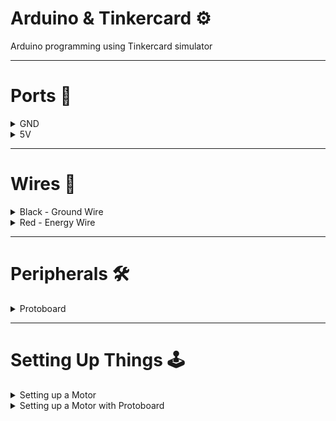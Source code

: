 # Arduino & Tinkercard ⚙
Arduino programming using Tinkercard simulator

-----

# Ports 📌
<details>
<summary>GND</summary>
<dl>
  <dt> * Ground Port</dt>
  <dd> </dd>
</dl>
</details>

<details>
<summary>5V</summary>
<dl>
  <dt>* Volt Port</dt>
  <dd> </dd>
</dl>
</details>

-----

# Wires 🔌
<details>
<summary>Black - Ground Wire</summary>
<dl>
  <dt>* Ground Wire</dt>
  <dd>It takes energy from the circuit</dd>
</dl>
</details>

<details>
<summary>Red - Energy Wire</summary>
<dl>
  <dt>* Volt Wire</dt>
  <dd>It gives energy to the circuit</dd>
</dl>
</details>

-----

# Peripherals 🛠

<details>
<summary>Protoboard</summary>
<dl>
  <dt>Device with multiple serial ports</dt>
  <dd>Connections are shared in series with other port pins</dd>
</dl>
</details>

------

# Setting Up Things 🕹
<details>
<summary>Setting up a Motor</summary>
<dl>
  <dt>1. Connect the red wire on 5v port</dt>
  <dd>The red wire is for volts</dd>

  <dt>2. Connect the black wire on GND port</dt>
  <dd>The black one is for grounding</dd>
</dl>

![Capture](https://user-images.githubusercontent.com/37451620/93835796-ccb4a800-fc56-11ea-83eb-242b0519ef4e.PNG)

</details>



<details>
<summary>Setting up a Motor with Protoboard</summary>
<dl>
  <dt>1. Connect the red wire on the protoboard</dt>
  <dd>The red wire is for volts</dd>

  <dt>2. Connect the black wire on a diferent protoboard port (vertical)</dt>
  <dd>The black one is for grounding</dd>
  
   <dt>3. Connect the 5v volt port from arduino on a vertical pin where is placed the motor red wire</dt>
  <dd>They share the same vertical ports so they need to be in the same vertical line</dd>
  
   <dt>4. Connect the Ground volt port from arduino on a vertical pin where is placed the motor Black wire</dt>
  <dd>They share the same vertical ports so they need to be in the same vertical line</dd>
</dl>

![Capture](https://user-images.githubusercontent.com/37451620/93836886-895c3880-fc5a-11ea-8936-c4bb0115f6b5.PNG)

</details>


